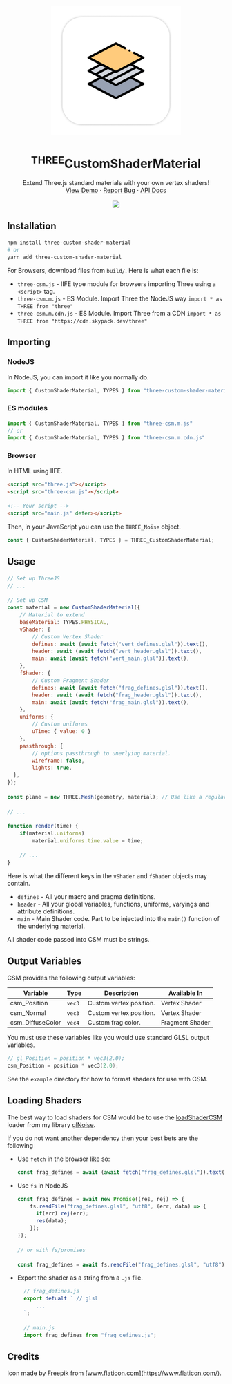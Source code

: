 
<br />
<p align="center">
   <a href="">
        <img src="./Assets/logo.png" alt="Logo" width="300" height="300">
    </a>

  <h1 align="center"><sup>THREE</sup>CustomShaderMaterial</h1>

  <p align="center">
    Extend Three.js standard materials with your own vertex shaders!
    <br />
    <a href="https://farazzshaikh.github.io/THREE-CustomShaderMaterial/example/index.html">View Demo</a>
    ·
    <a href="https://github.com/FarazzShaikh/THREE-CustomShaderMaterial/issues/new">Report Bug</a>
    ·
    <a href="https://farazzshaikh.github.io/THREE-CustomShaderMaterial/">API Docs</a>
  </p>
  <p align="center">
    <a href="https://www.npmjs.com/package/three-custom-shader-material"><img align="center" src="https://img.shields.io/npm/v/three-custom-shader-material?color=cc3534&style=for-the-badge" /></a>
  </p>
</p>

## Installation
```bash
npm install three-custom-shader-material
# or
yarn add three-custom-shader-material
```

For Browsers, download files from `build/`. Here is what each file is:

- `three-csm.js` - IIFE type module for browsers importing Three using a `<script>` tag.
- `three-csm.m.js` - ES Module. Import Three the NodeJS way `import * as THREE from "three"`
- `three-csm.m.cdn.js` - ES Module. Import Three from a CDN `import * as THREE from "https://cdn.skypack.dev/three"`

## Importing


### NodeJS

In NodeJS, you can import it like you normally do.
```js
import { CustomShaderMaterial, TYPES } from "three-custom-shader-material"
```


### ES modules

```js
import { CustomShaderMaterial, TYPES } from "three-csm.m.js"
// or
import { CustomShaderMaterial, TYPES } from "three-csm.m.cdn.js"
```

### Browser

In HTML using IIFE.

```html
<script src="three.js"></script>
<script src="three-csm.js"></script>

<!-- Your script -->
<script src="main.js" defer></script>
```

Then, in your JavaScript you can use the `THREE_Noise` object.
```js
const { CustomShaderMaterial, TYPES } = THREE_CustomShaderMaterial;
```


## Usage

```js
// Set up ThreeJS 
// ... 

// Set up CSM
const material = new CustomShaderMaterial({
    // Material to extend
    baseMaterial: TYPES.PHYSICAL,      
    vShader: {
        // Custom Vertex Shader
        defines: await (await fetch("vert_defines.glsl")).text(),           
        header: await (await fetch("vert_header.glsl")).text(),                    
        main: await (await fetch("vert_main.glsl")).text(),    
    },
    fShader: {
        // Custom Fragment Shader
        defines: await (await fetch("frag_defines.glsl")).text(),           
        header: await (await fetch("frag_header.glsl")).text(),                    
        main: await (await fetch("frag_main.glsl")).text(),  
    },
    uniforms: { 
        // Custom uniforms
        uTime: { value: 0 }  
    }, 
    passthrough: {
        // options passthrough to unerlying material.
        wireframe: false,
        lights: true,                   
  },
});

const plane = new THREE.Mesh(geometry, material); // Use like a regular material

// ...

function render(time) {
    if(material.uniforms)
        material.uniforms.time.value = time;

    // ...
}

```

Here is what the different keys in the `vShader` and `fShader` objects may contain.

- `defines` - All your macro and pragma definitions.
- `header` - All your global variables, functions, uniforms, varyings and attribute definitions.
- `main` - Main Shader code. Part to be injected into the `main()` function of the underlying material.

All shader code passed into CSM must be strings.

## Output Variables

CSM provides the following output variables:

| Variable | Type | Description | Available In |
|----------|------|-------------|--------------|
| csm_Position | `vec3` | Custom vertex position. | Vertex Shader | 
| csm_Normal | `vec3` | Custom vertex position. | Vertex Shader | 
| csm_DiffuseColor | `vec4` | Custom frag color. | Fragment Shader | 

You must use these variables like you would use standard GLSL output variables.

```c
// gl_Position = position * vec3(2.0);
csm_Position = position * vec3(2.0);
```

See the `example` directory for how to format shaders for use with CSM.

## Loading Shaders

The best way to load shaders for CSM would be to use the [loadShaderCSM](https://github.com/FarazzShaikh/glNoise#loadshaderscsm) loader from my library [glNoise](https://github.com/FarazzShaikh/glNoise).


If you do not want another dependency then your best bets are the following

- Use `fetch` in the browser like so:
  ```js
  const frag_defines = await (await fetch("frag_defines.glsl")).text();
  ```
- Use `fs` in NodeJS
  ```js
  const frag_defines = await new Promise((res, rej) => {
      fs.readFile("frag_defines.glsl", "utf8", (err, data) => {
        if(err) rej(err);
        res(data);
      });
  });

  // or with fs/promises

  const frag_defines = await fs.readFile("frag_defines.glsl", "utf8")
  ```
- Export the shader as a string from a `.js` file.
  ```js
    // frag_defines.js
    export defualt ` // glsl
        ...
    `;

    // main.js
    import frag_defines from "frag_defines.js";
  ```

## Credits

Icon made by [Freepik](https://www.freepik.com) from [www.flaticon.com](https://www.flaticon.com/).
